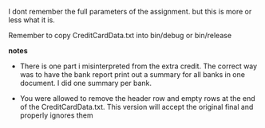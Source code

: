 I dont remember the full parameters of the assignment. but this is more or less what it is. 

Remember to copy CreditCardData.txt into bin/debug or bin/release

**notes**
* There is one part i misinterpreted from the extra credit. The correct way was to have the
bank report print out a summary for all banks in one document. I did one summary per bank.

* You were allowed to remove the header row and empty rows at the end of the CreditCardData.txt. This
version will accept the original final and properly ignores them